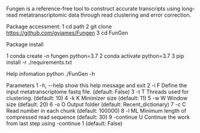 Fungen is a reference-free tool to construct accurate transcripts using long-read metatranscriptomic data through read clustering and error correction.

Package accessment:
1	cd path
2	git clone https://github.com/gyjames/Fungen
3	cd FunGen

Package install

1	conda create -n fungen python=3.7
2	conda activate python=3.7
3	pip install -r ./requirements.txt

Help infomation
 	python ./FunGen -h

Parameters
1	  -h, --help  show this help message and exit 
2	  -i F   Define the input metatranscriptome fastq file. (default: False)
3	  -t T   Threads used for clustering. (default: 10)
4	  -k K   Minimizer size (default: 11)
5	  -w W   Window size (default: 20)
6	  -o O   Output folder (default: Recent_dictionary)
7	  -c C   Read number in each chunk (default: 100000)
8	  -l ML  Minimum length of compressed read sequence (default: 30)
9	  -continue U Continue the work from last step using -continue 1 (default: False)

